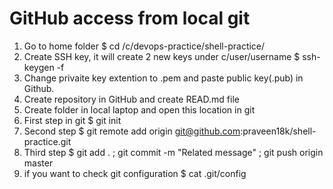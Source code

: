 # GitHub access from local git
1. Go to home folder
$ cd /c/devops-practice/shell-practice/ 
2. Create SSH key, it will create 2 new keys under c/user/username
    $ ssh-keygen -f <keyname>
3. Change privaite key extention to .pem and paste public key(.pub) in Github.
4. Create repository in GitHub and create READ.md file
5. Create folder in local laptop and open this location in git
6. First step in git 
    $ git init
7. Second step 
    $ git remote add origin git@github.com:praveen18k/shell-practice.git
8. Third step 
    $ git add . ; git commit -m "Related message" ; git push origin master
9. if you want to check git configuration
    $ cat .git/config






